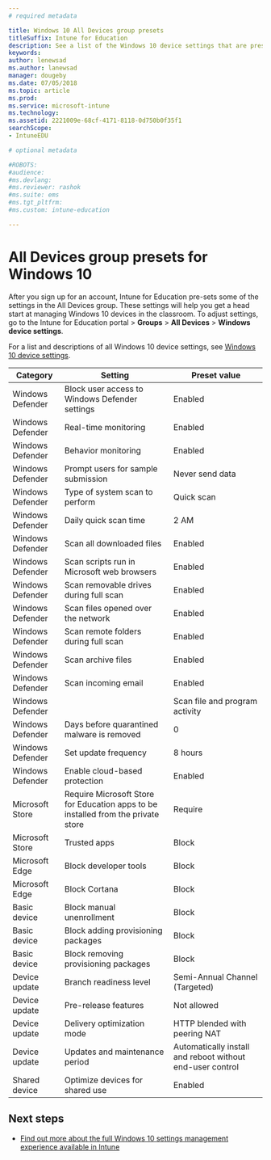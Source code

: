 ```yaml
---
# required metadata

title: Windows 10 All Devices group presets
titleSuffix: Intune for Education
description: See a list of the Windows 10 device settings that are preset at time of signup.
keywords:
author: lenewsad
ms.author: lanewsad
manager: dougeby
ms.date: 07/05/2018
ms.topic: article
ms.prod:
ms.service: microsoft-intune
ms.technology:
ms.assetid: 2221009e-68cf-4171-8118-0d750b0f35f1
searchScope:
- IntuneEDU

# optional metadata

#ROBOTS:
#audience:
#ms.devlang:
#ms.reviewer: rashok
#ms.suite: ems
#ms.tgt_pltfrm:
#ms.custom: intune-education

---
```


# All Devices group presets for Windows 10
After you sign up for an account, Intune for Education pre-sets some of the settings in the All Devices group. These settings will help you get a head start at managing Windows 10 devices in the classroom. To adjust settings, go to the Intune for Education portal > **Groups** > **All Devices** > **Windows device settings**.  

For a list and descriptions of all Windows 10 device settings, see [Windows 10 device settings](all-edu-settings-windows.md).  

|Category|Setting|Preset value|
|---|---|---|
|Windows Defender|Block user access to Windows Defender settings|Enabled|
|Windows Defender|Real-time monitoring|Enabled|
|Windows Defender|Behavior monitoring|Enabled|
|Windows Defender|Prompt users for sample submission|Never send data|
|Windows Defender|Type of system scan to perform|Quick scan|
|Windows Defender|Daily quick scan time|2 AM|
|Windows Defender|Scan all downloaded files|Enabled|
|Windows Defender|Scan scripts run in Microsoft web browsers|Enabled|
|Windows Defender|Scan removable drives during full scan|Enabled|
|Windows Defender|Scan files opened over the network|Enabled|
|Windows Defender|Scan remote folders during full scan|Enabled|
|Windows Defender|Scan archive files|Enabled|
|Windows Defender|Scan incoming email|Enabled|
|Windows Defender||Scan file and program activity|Monitor all files|
|Windows Defender|Days before quarantined malware is removed|0|
|Windows Defender|Set update frequency|8 hours|
|Windows Defender|Enable cloud-based protection|Enabled|
|Microsoft Store|Require Microsoft Store for Education apps to be installed from the private store|Require|
|Microsoft Store|Trusted apps|Block|  
|Microsoft Edge|Block developer tools|Block|
|Microsoft Edge|Block Cortana|Block|
|Basic device|Block manual unenrollment|Block|
|Basic device|Block adding provisioning packages|Block|
|Basic device|Block removing provisioning packages|Block|
|Device update|Branch readiness level|Semi-Annual Channel (Targeted)
|Device update|Pre-release features|Not allowed
|Device update|Delivery optimization mode|HTTP blended with peering NAT |
|Device update|Updates and maintenance period|Automatically install and reboot without end-user control|
|Shared device|Optimize devices for shared use|Enabled|  

## Next steps

- [Find out more about the full Windows 10 settings management experience available in Intune](https://docs.microsoft.com/intune/deploy-use/windows-10-policy-settings-in-microsoft-intune)
